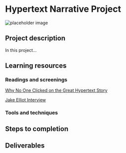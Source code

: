 # Hypertext Narrative Project
![placeholder image](https://unsplash.it/g/600/300)
## Project description
 In this project...
## Learning resources
### Readings and screenings
[Why No One Clicked on the Great Hypertext Story](http://www.wired.com/2013/04/hypertext/)

[Jake Elliot Interview](http://gameological.com/2013/01/jake-elliott-writer-and-designer-of-kentucky-route-zero/)

### Tools and techniques
## Steps to completion
## Deliverables

